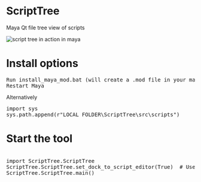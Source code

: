 # ScriptTree
Maya Qt file tree view of scripts

![script tree in action in maya](https://raw.githubusercontent.com/rBrenick/ScriptTree/master/docs/example_image.PNG)


# Install options

<pre>
Run install_maya_mod.bat (will create a .mod file in your maya/modules folder)
Restart Maya
</pre>

Alternatively

<pre>
import sys
sys.path.append(r"LOCAL_FOLDER\ScriptTree\src\scripts")
</pre>


# Start the tool
<pre>

import ScriptTree.ScriptTree
ScriptTree.ScriptTree.set_dock_to_script_editor(True)  # Use this if you want to dock it directly to the script editor
ScriptTree.ScriptTree.main()

</pre>

